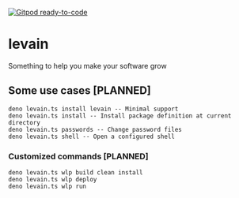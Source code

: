 [![Gitpod ready-to-code](https://img.shields.io/badge/Gitpod-ready--to--code-blue?logo=gitpod)](https://gitpod.io/#https://github.com/jmoalves/levain)

levain
======

Something to help you make your software grow

## Some use cases [PLANNED]
```
deno levain.ts install levain -- Minimal support
deno levain.ts install -- Install package definition at current directory
deno levain.ts passwords -- Change password files
deno levain.ts shell -- Open a configured shell
```

### Customized commands [PLANNED]
```
deno levain.ts wlp build clean install
deno levain.ts wlp deploy
deno levain.ts wlp run
```
